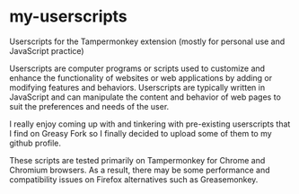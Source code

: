 # my-userscripts
Userscripts for the Tampermonkey extension (mostly for personal use and JavaScript practice)

Userscripts are computer programs or scripts used to customize and enhance the functionality of websites or web applications by adding or modifying features and behaviors. Userscripts are typically written in JavaScript and can manipulate the content and behavior of web pages to suit the preferences and needs of the user.
 
I really enjoy coming up with and tinkering with pre-existing userscripts that I find on Greasy Fork so I finally decided to upload some of them to my github profile.

These scripts are tested primarily on Tampermonkey for Chrome and Chromium browsers. As a result, there may be some performance and compatibility issues on Firefox alternatives such as Greasemonkey.
